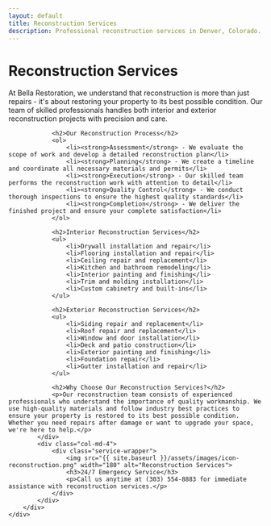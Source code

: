 ```yaml
---
layout: default
title: Reconstruction Services
description: Professional reconstruction services in Denver, Colorado. We provide comprehensive interior and exterior reconstruction services for both residential and commercial properties.
---
```


<div class="section">
    <div class="container">
        <div class="row">
            <div class="col-md-8">
                <h1>Reconstruction Services</h1>
                <p>At Bella Restoration, we understand that reconstruction is more than just repairs - it's about restoring your property to its best possible condition. Our team of skilled professionals handles both interior and exterior reconstruction projects with precision and care.</p>
                
                <h2>Our Reconstruction Process</h2>
                <ol>
                    <li><strong>Assessment</strong> - We evaluate the scope of work and develop a detailed reconstruction plan</li>
                    <li><strong>Planning</strong> - We create a timeline and coordinate all necessary materials and permits</li>
                    <li><strong>Execution</strong> - Our skilled team performs the reconstruction work with attention to detail</li>
                    <li><strong>Quality Control</strong> - We conduct thorough inspections to ensure the highest quality standards</li>
                    <li><strong>Completion</strong> - We deliver the finished project and ensure your complete satisfaction</li>
                </ol>

                <h2>Interior Reconstruction Services</h2>
                <ul>
                    <li>Drywall installation and repair</li>
                    <li>Flooring installation and repair</li>
                    <li>Ceiling repair and replacement</li>
                    <li>Kitchen and bathroom remodeling</li>
                    <li>Interior painting and finishing</li>
                    <li>Trim and molding installation</li>
                    <li>Custom cabinetry and built-ins</li>
                </ul>

                <h2>Exterior Reconstruction Services</h2>
                <ul>
                    <li>Siding repair and replacement</li>
                    <li>Roof repair and replacement</li>
                    <li>Window and door installation</li>
                    <li>Deck and patio construction</li>
                    <li>Exterior painting and finishing</li>
                    <li>Foundation repair</li>
                    <li>Gutter installation and repair</li>
                </ul>

                <h2>Why Choose Our Reconstruction Services?</h2>
                <p>Our reconstruction team consists of experienced professionals who understand the importance of quality workmanship. We use high-quality materials and follow industry best practices to ensure your property is restored to its best possible condition. Whether you need repairs after damage or want to upgrade your space, we're here to help.</p>
            </div>
            <div class="col-md-4">
                <div class="service-wrapper">
                    <img src="{{ site.baseurl }}/assets/images/icon-reconstruction.png" width="180" alt="Reconstruction Services">
                    <h3>24/7 Emergency Service</h3>
                    <p>Call us anytime at (303) 554-8883 for immediate assistance with reconstruction services.</p>
                </div>
            </div>
        </div>
    </div>
</div> 